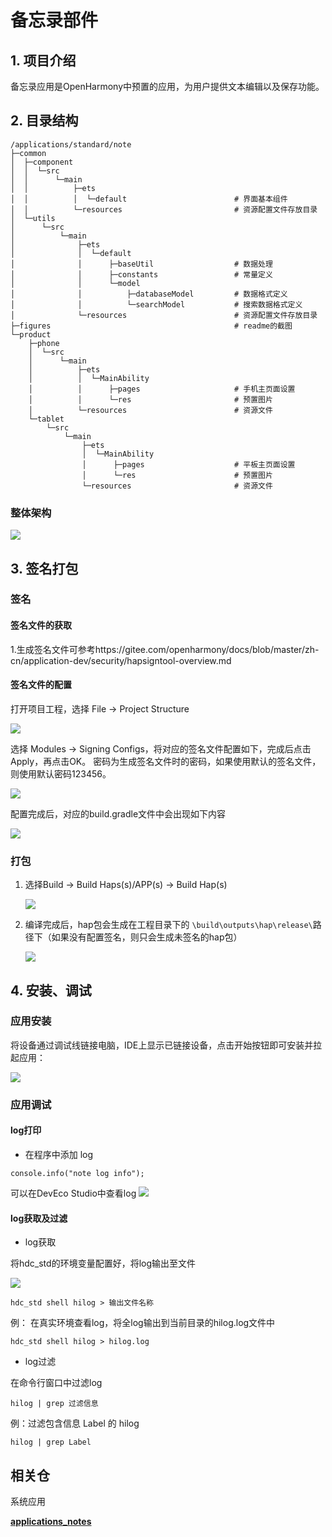 # 备忘录部件

## 1. 项目介绍

备忘录应用是OpenHarmony中预置的应用，为用户提供文本编辑以及保存功能。

## 2. 目录结构
```
/applications/standard/note
├─common
│  ├─component
│  │  └─src
│  │      └─main
│  │          ├─ets
│  │          │  └─default                        # 界面基本组件
│  │          └─resources                         # 资源配置文件存放目录
│  └─utils
│      └─src
│          └─main
│              ├─ets
│              │  └─default
│              │      ├─baseUtil                  # 数据处理
│              │      ├─constants                 # 常量定义
│              │      └─model
│              │          ├─databaseModel         # 数据格式定义
│              │          └─searchModel           # 搜索数据格式定义
│              └─resources                        # 资源配置文件存放目录
├─figures                                         # readme的截图
└─product
    ├─phone
    │  └─src
    │      └─main
    │          ├─ets
    │          │  └─MainAbility
    │          │      ├─pages                     # 手机主页面设置
    │          │      └─res                       # 预置图片
    │          └─resources                        # 资源文件
    └─tablet
        └─src
            └─main
                ├─ets
                │  └─MainAbility
                │      ├─pages                    # 平板主页面设置
                │      └─res                      # 预置图片
                └─resources                       # 资源文件
```

### 整体架构

![](./figures/note.png)

## 3. 签名打包

### 签名

#### 签名文件的获取

1.生成签名文件可参考https://gitee.com/openharmony/docs/blob/master/zh-cn/application-dev/security/hapsigntool-overview.md

#### 签名文件的配置

打开项目工程，选择 File → Project Structure

![](./figures/signature_1.png)

选择 Modules → Signing Configs，将对应的签名文件配置如下，完成后点击Apply，再点击OK。
密码为生成签名文件时的密码，如果使用默认的签名文件，则使用默认密码123456。

![](./figures/signature_2.png)

配置完成后，对应的build.gradle文件中会出现如下内容

![](./figures/signature_3.png)

### 打包
1. 选择Build → Build Haps(s)/APP(s) → Build Hap(s)

   ![](./figures/ds_build_haps.png)

2. 编译完成后，hap包会生成在工程目录下的 `\build\outputs\hap\release\`路径下（如果没有配置签名，则只会生成未签名的hap包）

   ![](./figures/ds_ohosbuild_output_dir_release.png)


## 4. 安装、调试

### 应用安装

将设备通过调试线链接电脑，IDE上显示已链接设备，点击开始按钮即可安装并拉起应用：

![](./figures/install.png)

### 应用调试

#### log打印

- 在程序中添加 log

```JS
console.info("note log info");
```

可以在DevEco Studio中查看log
![](./figures/ds_hilog_window.png)

#### log获取及过滤

- log获取

将hdc_std的环境变量配置好，将log输出至文件 

![](./figures/hdc_std.png)

```
hdc_std shell hilog > 输出文件名称
```

例：
在真实环境查看log，将全log输出到当前目录的hilog.log文件中

```
hdc_std shell hilog > hilog.log
```

- log过滤

在命令行窗口中过滤log

```
hilog | grep 过滤信息
```

例：过滤包含信息 Label 的 hilog

```
hilog | grep Label
```

## 相关仓

系统应用

**[applications_notes](https://gitee.com/openharmony/applications_notes)**

